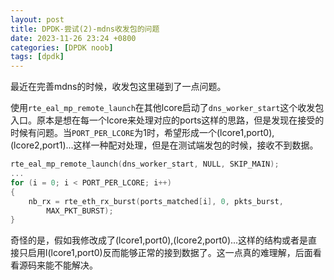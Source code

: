```yaml
---
layout: post
title: DPDK-尝试(2)-mdns收发包的问题
date: 2023-11-26 23:24 +0800
categories: [DPDK noob]
tags: [dpdk]
---
```

最近在完善mdns的时候，收发包这里碰到了一点问题。

使用`rte_eal_mp_remote_launch`在其他lcore启动了`dns_worker_start`这个收发包入口。原本是想在每一个lcore来处理对应的ports这样的思路，但是发现在接受的时候有问题。当`PORT_PER_LCORE`为1时，希望形成一个(lcore1,port0),(lcore2,port1)...这样一种配对处理，但是在测试端发包的时候，接收不到数据。

```c
rte_eal_mp_remote_launch(dns_worker_start, NULL, SKIP_MAIN);
...
for (i = 0; i < PORT_PER_LCORE; i++)
{
    nb_rx = rte_eth_rx_burst(ports_matched[i], 0, pkts_burst,
        MAX_PKT_BURST);
}
```

奇怪的是，假如我修改成了(lcore1,port0),(lcore2,port0)...这样的结构或者是直接只启用l(lcore1,port0)反而能够正常的接到数据了。这一点真的难理解，后面看看源码来能不能解决。
